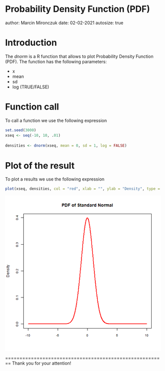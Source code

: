 Probability Density Function (PDF)
========================================================
author: Marcin Mironczuk
date: 02-02-2021
autosize: true

Introduction
========================================================

The *dnorm* is a R function that allows to plot Probability Density Function (PDF). 
The function has the following parameters:
- x
- mean
- sd
- log (TRUE/FALSE)

Function call
========================================================

To call a function we use the following expression


```r
set.seed(3000)
xseq <- seq(-10, 10, .01)
    
densities <- dnorm(xseq, mean = 0, sd = 1, log = FALSE)
```

Plot of the result
========================================================

To plot a results we use the following expression


```r
plot(xseq, densities, col = "red", xlab = "", ylab = "Density", type = "l", lwd = 2, cex = 2, main = "PDF of Standard Normal", cex.axis = .8)
```

<img src="Presentation-figure/unnamed-chunk-2-1.png" title="plot of chunk unnamed-chunk-2" alt="plot of chunk unnamed-chunk-2" style="display: block; margin: auto;" />


========================================================
Thank you for your attention!
